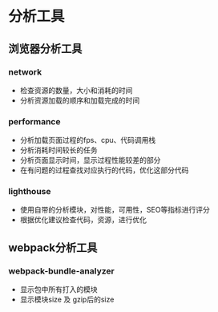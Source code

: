# 分析工具 

## 浏览器分析工具

### network
- 检查资源的数量，大小和消耗的时间
- 分析资源加载的顺序和加载完成的时间

### performance
- 分析加载页面过程的fps、cpu、代码调用栈
- 分析消耗时间较长的任务 
- 分析页面显示时间，显示过程性能较差的部分
- 在有问题的过程查找对应执行的代码，优化这部分代码

### lighthouse
- 使用自带的分析模块，对性能，可用性，SEO等指标进行评分
- 根据优化建议检查代码，资源，进行优化

## webpack分析工具

### webpack-bundle-analyzer
- 显示包中所有打入的模块
- 显示模块size 及 gzip后的size